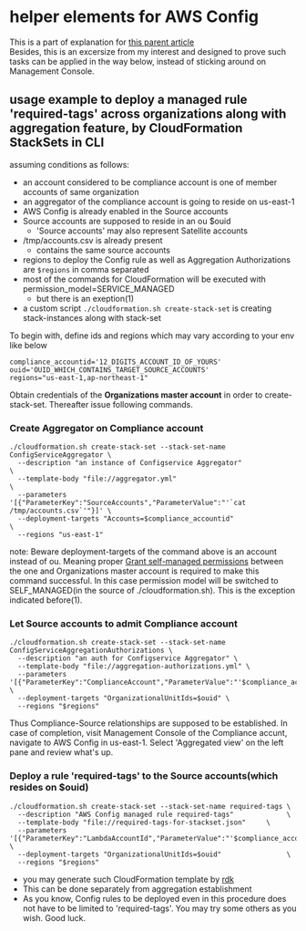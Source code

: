 # helper elements for AWS Config

This is a part of explanation for [this parent article](https://qiita.com/o2346/fd4175335fd78418d9c9)  
Besides, this is an excersize from my interest and designed to prove such tasks can be applied in the way below, instead of sticking around on Management Console.

## usage example to deploy a managed rule 'required-tags' across organizations along with aggregation feature, by CloudFormation StackSets in CLI

assuming conditions as follows:
- an account considered to be compliance account is one of member accounts of same organization
- an aggregator of the compliance account is going to reside on us-east-1
- AWS Config is already enabled in the Source accounts
- Source accounts are supposed to reside in an ou $ouid
  - 'Source accounts' may also represent Satellite accounts
- /tmp/accounts.csv is already present
  -  contains the same source accounts
- regions to deploy the Config rule as well as Aggregation Authorizations are `$regions` in comma separated
- most of the commands for CloudFormation will be executed with permission_model=SERVICE_MANAGED
  - but there is an exeption(1)
- a custom script `./cloudformation.sh create-stack-set` is creating stack-instances along with stack-set

To begin with, define ids and regions which may vary according to your env like below

```
compliance_accountid='12_DIGITS_ACCOUNT_ID_OF_YOURS'
ouid='OUID_WHICH_CONTAINS_TARGET_SOURCE_ACCOUNTS'
regions="us-east-1,ap-northeast-1"
```

Obtain credentials of the **Organizations master account** in order to create-stack-set. 
Thereafter issue following commands.

### Create Aggregator on Compliance account

```
./cloudformation.sh create-stack-set --stack-set-name ConfigServiceAggregator \
  --description "an instance of Configservice Aggregator"                     \
  --template-body "file://aggregator.yml"                                     \
  --parameters '[{"ParameterKey":"SourceAccounts","ParameterValue":"'`cat /tmp/accounts.csv`'"}]' \
  --deployment-targets "Accounts=$compliance_accountid"                       \
  --regions "us-east-1"
```

note: Beware deployment-targets of the command above is an account instead of ou.
Meaning proper [Grant self-managed permissions](https://docs.aws.amazon.com/AWSCloudFormation/latest/UserGuide/stacksets-prereqs-self-managed.html) between the one and Organizations master account is required to make this command successful.
In this case permission model will be switched to SELF_MANAGED(in the source of ./cloudformation.sh). This is the exception indicated before(1).

### Let Source accounts to admit Compliance account

```
./cloudformation.sh create-stack-set --stack-set-name ConfigServiceAggregationAuthorizations \
  --description "an auth for Configservice Aggregator" \
  --template-body "file://aggregation-authorizations.yml" \
  --parameters '[{"ParameterKey":"ComplianceAccount","ParameterValue":"'$compliance_accountid'"}]' \
  --deployment-targets "OrganizationalUnitIds=$ouid" \
  --regions "$regions"
```

Thus Compliance-Source relationships are supposed to be established. 
In case of completion, visit Management Console of the Compliance accunt, navigate to AWS Config in us-east-1.
Select 'Aggregated view' on the left pane and review what's up.

### Deploy a rule 'required-tags' to the Source accounts(which resides on $ouid)

```
./cloudformation.sh create-stack-set --stack-set-name required-tags \
  --description "AWS Config managed rule required-tags"             \
  --template-body "file://required-tags-for-stackset.json"     \
  --parameters '[{"ParameterKey":"LambdaAccountId","ParameterValue":"'$compliance_accountid'"}]' \
  --deployment-targets "OrganizationalUnitIds=$ouid"                \
  --regions "$regions"
```

- you may generate such CloudFormation template by [rdk](https://github.com/awslabs/aws-config-rdk)
- This can be done separately from aggregation establishment
- As you know, Config rules to be deployed even in this procedure does not have to be limited to 'required-tags'. You may try some others as you wish. Good luck.
